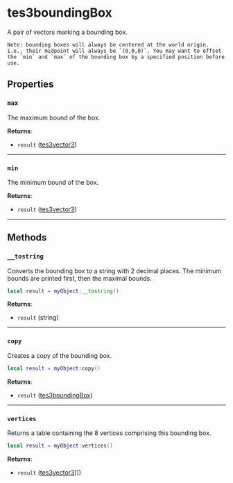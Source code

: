 # tes3boundingBox
<div class="search_terms" style="display: none">tes3boundingbox, boundingbox</div>

<!---
	This file is autogenerated. Do not edit this file manually. Your changes will be ignored.
	More information: https://github.com/MWSE/MWSE/tree/master/docs
-->

A pair of vectors marking a bounding box.
	
	Note: bounding boxes will always be centered at the world origin. i.e., their midpoint will always be `(0,0,0)`. You may want to offset the `min` and `max` of the bounding box by a specified position before use.

## Properties

### `max`
<div class="search_terms" style="display: none">max</div>

The maximum bound of the box.

**Returns**:

* `result` ([tes3vector3](../types/tes3vector3.md))

***

### `min`
<div class="search_terms" style="display: none">min</div>

The minimum bound of the box.

**Returns**:

* `result` ([tes3vector3](../types/tes3vector3.md))

***

## Methods

### `__tostring`
<div class="search_terms" style="display: none">__tostring</div>

Converts the bounding box to a string with 2 decimal places. The minimum bounds are printed first, then the maximal bounds.

```lua
local result = myObject:__tostring()
```

**Returns**:

* `result` (string)

***

### `copy`
<div class="search_terms" style="display: none">copy</div>

Creates a copy of the bounding box.

```lua
local result = myObject:copy()
```

**Returns**:

* `result` ([tes3boundingBox](../types/tes3boundingBox.md))

***

### `vertices`
<div class="search_terms" style="display: none">vertices</div>

Returns a table containing the 8 vertices comprising this bounding box.

```lua
local result = myObject:vertices()
```

**Returns**:

* `result` ([tes3vector3](../types/tes3vector3.md)[])

